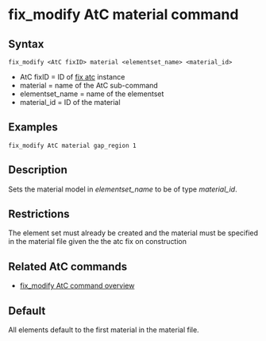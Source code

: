 # fix_modify AtC material command

## Syntax

    fix_modify <AtC fixID> material <elementset_name> <material_id>

-   AtC fixID = ID of [fix atc](fix_atc) instance
-   material = name of the AtC sub-command
-   elementset_name = name of the elementset
-   material_id = ID of the material

## Examples

``` LAMMPS
fix_modify AtC material gap_region 1
```

## Description

Sets the material model in *elementset_name* to be of type
*material_id*.

## Restrictions

The element set must already be created and the material must be
specified in the material file given the the atc fix on construction

## Related AtC commands

-   [fix_modify AtC command overview](atc_fix_modify)

## Default

All elements default to the first material in the material file.
